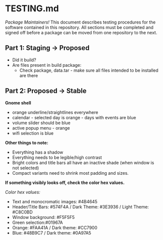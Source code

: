 # TESTING.md

*Package Maintainers!*
This document describes testing procedures for the software contained in this
repository. All sections must be completed and signed off before a package can
be moved from one repository to the next.

## Part 1: Staging -> Proposed
* Did it build?
* Are files present in build package:
    - Check package, data.tar - make sure all files intended to be installed are
      there

## Part 2: Proposed -> Stable

**Gnome shell**<a name="shell"></a>
 - orange underline/straightlines everywhere
 - calendar - selected day is orange - days with events are blue
 - volume slider should be blue
 - active popup menu - orange
 - wifi selection is blue
 
 **Other things to note:**
 
 - Everything has a shadow
 - Everything needs to be legible/high contrast
 - Bright colors and title bars all have an inactive shade (when window is not selected)
 - Compact variants need to shrink most padding and sizes.

 **If something visibly looks off, check the color hex values.**
 
 *Color hex values:*
 - Text and monocromatic images: #4B4645
 - Header/Title Bars: #574F4A / Dark Theme: #3E3936 / Light Theme: #C8C0BD
 - Window background: #F5F5F5
 - Green selection:#01967A
 - Orange: #FAA41A / Dark theme: #CC7900
 - Blue: #48B9C7 / Dark theme: #0A97A5
